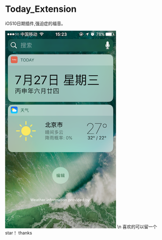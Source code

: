 # Today_Extension

iOS10日期插件,强迫症的福音。

![image](https://github.com/lvyongtao/Today_Extension/blob/master/IMG_3046.PNG)
\n
喜欢的可以留一个star！  thanks

